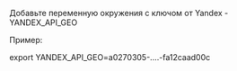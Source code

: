 Добавьте переменную окружения с ключом от Yandex - YANDEX_API_GEO

Пример:

export YANDEX_API_GEO=a0270305-....-fa12caad00c
